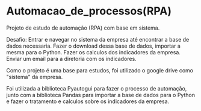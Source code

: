 # Automacao_de_processos(RPA)
 
Projeto de estudo de automação (RPA) com base em sistema.

Desafio: Entrar e navegar no sistema da empresa até encontrar a base de dados necessaria.
Fazer o download dessa base de dados, importar a mesma para o Python.
Fazer os calculos dos indicadores da empresa.
Enviar um email para a diretoria com os indicadores.

Como o projeto é uma base para estudos, foi utilizado o google drive como "sistema" da empresa.

Foi utilizada a biblioteca Pyautogui para fazer o processo de automação, junto com a biblioteca Pandas para importar a base de dados para o Python e fazer o tratamento e calculos sobre os indicadores da empresa.

